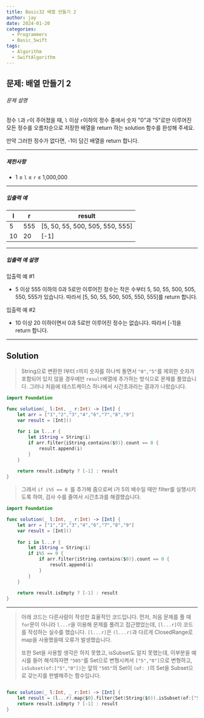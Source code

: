 ```yaml
---
title: Basic32 배열 만들기 2
author: jay
date: 2024-01-20
categories:
  - Programmers
  - Basic_Swift
tags:
  - Algorithm
  - SwiftAlgorithm
---
```

## 문제: 배열 만들기 2

###### 문제 설명

정수 `l`과 `r`이 주어졌을 때, `l` 이상 `r`이하의 정수 중에서 숫자 "0"과 "5"로만 이루어진 모든 정수를 오름차순으로 저장한 배열을 return 하는 solution 함수를 완성해 주세요.

만약 그러한 정수가 없다면, -1이 담긴 배열을 return 합니다.

---

##### 제한사항

- 1 ≤ `l` ≤ `r` ≤ 1,000,000

---

##### 입출력 예

|l|r|result|
|---|---|---|
|5|555|[5, 50, 55, 500, 505, 550, 555]|
|10|20|[-1]|

---

##### 입출력 예 설명

입출력 예 #1

- 5 이상 555 이하의 0과 5로만 이루어진 정수는 작은 수부터 5, 50, 55, 500, 505, 550, 555가 있습니다. 따라서 [5, 50, 55, 500, 505, 550, 555]를 return 합니다.

입출력 예 #2

- 10 이상 20 이하이면서 0과 5로만 이루어진 정수는 없습니다. 따라서 [-1]을 return 합니다.

---

## Solution

> String으로 변환한 l부터 r까지 숫자를 하나씩 돌면서 `"0","5"`를 제외한 숫자가 포함되어 있지 않을 경우에만 `result`배열에 추가하는 방식으로 문제를 풀었습니다. 그러나 처음에 테스트케이스 하나에서 시간초과라는 결과가 나왔습니다.

```swift
import Foundation

func solution(_ l:Int, _ r:Int) -> [Int] {
    let arr = ["1","2","3","4","6","7","8","9"]
    var result = [Int]()
    
    for i in l...r {
        let iString = String(i)
		if arr.filter{iString.contains($0)}.count == 0 {
			result.append(i)
		}
    }
    
    return result.isEmpty ? [-1] : result
}
```

> 그래서 `if i%5 == 0 `를 추가해 줌으로써 i가 5의 배수일 때만 filter를 실행시키도록 하여, 검사 수를 줄여서 시간초과를 해결했습니다.

```swift
import Foundation

func solution(_ l:Int, _ r:Int) -> [Int] {
    let arr = ["1","2","3","4","6","7","8","9"]
    var result = [Int]()
    
    for i in l...r {
        let iString = String(i)
        if i%5 == 0 {
            if arr.filter{iString.contains($0)}.count == 0 {
                result.append(i)
            }
        }
    }
    
    return result.isEmpty ? [-1] : result
}
```

---

> 아래 코드는 다른사람이 작성한 효율적인 코드입니다. 먼저, 처음 문제를 풀 때 `for`문이 아니라 `l...r`을 이용해 문제를 풀려고 접근했었는데, `[l...r]`이 코드를 작성하는 실수를 했습니다. `[l...r]`은 `(l...r)`과 다르게 ClosedRange로 map을 사용했을때 오류가 발생했습니다. 
> 
> 또한 Set을 사용할 생각은 하지 못했고, isSubset도 알지 못했는데, 이부분을 예시를 들어 해석하자면 `"505"`를 Set으로 변형시켜서 `["5","0"]`으로 변형하고, `isSubset(of:["5","0"])`는 앞의 `"505"`의 Set이 `(of: )`의 Set을 Subset으로 갖는지를 판별해주는 함수입니다.

```swift

func solution(_ l:Int, _ r:Int) -> [Int] {
    let result = (l...r).map{$0}.filter{Set(String($0)).isSubset(of:["5","0"])}
    return result.isEmpty ? [-1] : result
}
```
